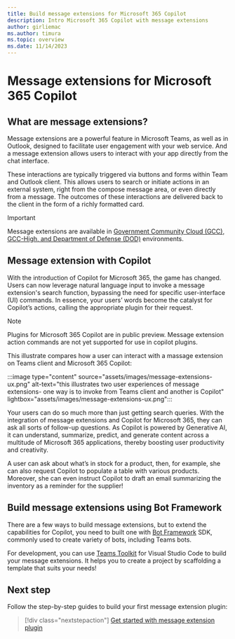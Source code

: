 ```yaml
---
title: Build message extensions for Microsoft 365 Copilot
description: Intro Microsoft 365 Copilot with message extensions
author: girliemac
ms.author: timura
ms.topic: overview
ms.date: 11/14/2023
---
```


# Message extensions for Microsoft 365 Copilot

## What are message extensions?

Message extensions are a powerful feature in Microsoft Teams, as well as in Outlook, designed to facilitate user engagement with your web service. And a message extension allows users to interact with your app directly from the chat interface.

These interactions are typically triggered via buttons and forms within Team and Outlook client. This allows users to search or initiate actions in an external system, right from the compose message area, or even directly from a message. The outcomes of these interactions are delivered back to the client in the form of a richly formatted card.

> [!IMPORTANT]
> Message extensions are available in [Government Community Cloud (GCC), GCC-High, and Department of Defense (DOD)](/microsoftteams/platform/concepts/app-fundamentals-overview.md#government-community-cloud?context=/microsoft-365-copilot/extensibility/context) environments.

## Message extension with Copilot

With the introduction of Copilot for Microsoft 365, the game has changed. Users can now leverage natural language input to invoke a message extension's search function, bypassing the need for specific user-interface (UI) commands. In essence, your users’ words become the catalyst for Copilot’s actions, calling the appropriate plugin for their request.

> [!NOTE]
> Plugins for Microsoft 365 Copilot are in public preview. Message extension action commands are not yet supported for use in copilot plugins.

This illustrate compares how a user can interact with a massage extension on Teams client and Microsoft 365 Copilot:

:::image type="content" source="assets/images/message-extensions-ux.png" alt-text="this illustrates two user experiences of message extensions- one way is to invoke from Teams client and another is Copilot" lightbox="assets/images/message-extensions-ux.png":::

Your users can do so much more than just getting search queries. With the integration of message extensions and Copilot for Microsoft 365, they can ask all sorts of follow-up questions. As Copilot is powered by Generative AI, it can understand, summarize, predict, and generate content across a multitude of Microsoft 365 applications, thereby boosting user productivity and creativity.

 A user can ask about what’s in stock for a product, then, for example, she can also request Copilot to populate a table with various products. Moreover, she can even instruct Copilot to draft an email summarizing the inventory as a reminder for the supplier!

## Build message extensions using Bot Framework

There are a few ways to build message extensions, but to extend the capabilities for Copilot, you need to built one with [Bot Framework](https://dev.botframework.com/) SDK, commonly used to create variety of bots, including Teams bots.

For development, you can use [Teams Toolkit](https://marketplace.visualstudio.com/items?itemName=TeamsDevApp.ms-teams-vscode-extension) for Visual Studio Code to build your message extensions. It helps you to create a project by scaffolding a template that suits your needs!

## Next step

Follow the step-by-step guides to build your first message extension plugin:

> [!div class="nextstepaction"]
> [Get started with message extension plugin](build-me-bot-plugin.md)
